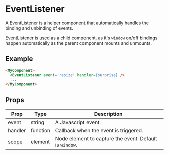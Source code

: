 # EventListener

A EventListener is a helper component that automatically handles the binding and unbinding of events.

EventListener is used as a child component, as it's `window` on/off bindings happen automatically as the parent component mounts and unmounts.


## Example

```html
<MyComponent>
  <EventListener event='resize' handler={surprise} />
  ...
</MyComponent>
```


## Props

| Prop | Type | Description |
| --- | --- | --- |
| event | string | A Javascript event. |
| handler | function | Callback when the event is triggered. |
| scope | element | Node element to capture the event. Default is `window`. |

